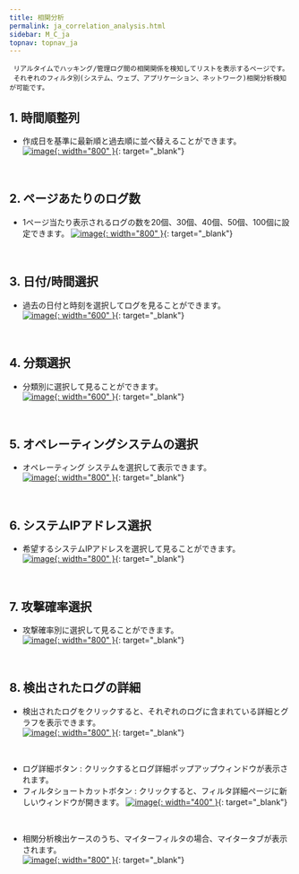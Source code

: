 ```yaml
---
title: 相関分析
permalink: ja_correlation_analysis.html
sidebar: M_C_ja
topnav: topnav_ja
---
```



     リアルタイムでハッキング/管理ログ間の相関関係を検知してリストを表示するページです。
     それぞれのフィルタ別(システム、ウェブ、アプリケーション、ネットワーク)相関分析検知が可能です。

## 1. 時間順整列
- 作成日を基準に最新順と過去順に並べ替えることができます。  
[![image](/docs/images/Manual/common/analysis/ja/1.PNG){: width="800" }](/docs/images/Manual/common/analysis/ja/1.PNG){: target="_blank"}
 
 <br />

## 2. ページあたりのログ数
- 1ページ当たり表示されるログの数を20個、30個、40個、50個、100個に設定できます。
[![image](/docs/images/Manual/common/analysis/ja/2.PNG){: width="800" }](/docs/images/Manual/common/analysis/ja/2.PNG){: target="_blank"}
 
 <br />

## 3. 日付/時間選択
- 過去の日付と時刻を選択してログを見ることができます。   
[![image](/docs/images/Manual/common/analysis/ja/3.PNG){: width="600" }](/docs/images/Manual/common/analysis/ja/3.PNG){: target="_blank"}

<br />

## 4. 分類選択
- 分類別に選択して見ることができます。  
[![image](/docs/images/Manual/common/analysis/ja/4.PNG){: width="600" }](/docs/images/Manual/common/analysis/ja/4.PNG){: target="_blank"}

<br />

## 5. オペレーティングシステムの選択
- オペレーティング システムを選択して表示できます。   
[![image](/docs/images/Manual/common/analysis/ja/5.PNG){: width="800" }](/docs/images/Manual/common/analysis/ja/5.PNG){: target="_blank"}

<br />

## 6. システムIPアドレス選択
- 希望するシステムIPアドレスを選択して見ることができます。   
[![image](/docs/images/Manual/common/analysis/ja/6.PNG){: width="800" }](/docs/images/Manual/common/analysis/ja/6.PNG){: target="_blank"}

<br />

## 7. 攻撃確率選択
- 攻撃確率別に選択して見ることができます。  
[![image](/docs/images/Manual/common/analysis/ja/7.PNG){: width="800" }](/docs/images/Manual/common/analysis/ja/7.PNG){: target="_blank"}
 
<br />

## 8. 検出されたログの詳細
- 検出されたログをクリックすると、それぞれのログに含まれている詳細とグラフを表示できます。   
[![image](/docs/images/Manual/common/analysis/ja/8.PNG){: width="800" }](/docs/images/Manual/common/analysis/ja/8.PNG){: target="_blank"}

<br />

- ログ詳細ボタン : クリックするとログ詳細ポップアップウィンドウが表示されます。
- フィルタショートカットボタン : クリックすると、フィルタ詳細ページに新しいウィンドウが開きます。
[![image](/docs/images/Manual/common/analysis/ja/9.PNG){: width="400" }](/docs/images/Manual/common/analysis/ja/9.PNG){: target="_blank"}

<br />

- 相関分析検出ケースのうち、マイターフィルタの場合、マイタータブが表示されます。   
[![image](/docs/images/Manual/common/analysis/ja/10.PNG){: width="800" }](/docs/images/Manual/common/analysis/ja/10.PNG){: target="_blank"}